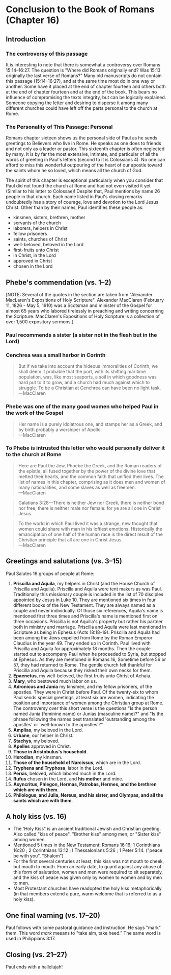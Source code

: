 # Conclusion to the Book of Romans (Chapter 16)

## Introduction

### The controversy of this passage

It is interesting to note that there is somewhat a controversy over Romans 15:14–16:27. The question is "Where did Romans originally end? Was 15:13 originally the last verse of Romans?" Many old manuscripts do not contain this passage (15:14–16:27), and at the same time most do in one way or another. Some have it placed at the end of chapter fourteen and others both at the end of chapter fourteen and at the end of the book. This bears no influence of compromising the texts integrity, but can be logically explained. Someone copying the letter and desiring to disperse it among many different churches could have left off the parts personal to the church at Rome.

### The Personality of This Passage: Personal

Romans chapter sixteen shows us the personal side of Paul as he sends greetings to Believers who live in Rome. He speaks as one does to friends and not only as a leader or pastor. This sixteenth chapter is often neglected by many. It is by far the most extensive, intimate, and particular of all the words of greeting in Paul's letters (second to it is Colossians 4). No one can afford to miss this wonderful outpouring of the heart of our apostle toward the saints whom he so loved, which means all the church of God.

The spirit of this chapter is exceptional particularly when you consider that Paul did not found the church at Rome and had not even visited it yet (Similar to his letter to Colossae)! Despite that, Paul mentions by name 26 people in that church. Each name listed in Paul's closing remarks undoubtedly has a story of courage, love and devotion to the Lord Jesus Christ. Other than by their names, Paul identifies these people as:

- kinsmen, sisters, brethren, mother
- servants of the church
- laborers, helpers in Christ
- fellow prisoners
- saints, churches of Christ
- well-beloved, beloved in the Lord
- first-fruits unto Christ
- in Christ, in the Lord
- approved in Christ
- chosen in the Lord

## Phebe's commendation (vs. 1–2)

[NOTE: Several of the quotes in the section are taken from "Alexander MacLaren's Expositions of Holy Scripture". Alexander MacClaren (February 11, 1826 - May 5, 1910) was a Scotsman and minister of the Gospel for almost 65 years who labored tirelessly in preaching and writing concerning the Scripture. MacClaren's Expositions of Holy Scripture is a collection of over 1,500 expository sermons.]

### Paul recommends a sister (a sister not in the flesh but in the Lord)

### Cenchrea was a small harbor in Corinth

> But if we take into account the hideous immoralities of Corinth, we shall deem it probable that the port, with its shifting maritime population, was, like most seaports, a soil in which goodness was hard put to it to grow, and a church had much against which to struggle. To be a Christian at Cenchrea can have been no light task.  
> —MacClaren

### Phebe was one of the many good women who helped Paul in the work of the Gospel

> Her name is a purely idolatrous one, and stamps her as a Greek, and by birth probably a worshiper of Apollo.  
> —MacClaren

### To Phebe is intrusted this letter who would personally deliver it to the church at Rome

> Here are Paul the Jew, Phoebe the Greek, and the Roman readers of the epistle, all fused together by the power of the divine love that melted their hearts, and the common faith that unified their lives. The list of names in this chapter, comprising as it does men and women of many nationalities, and some slaves as well as freemen.  
> —MacClaren

> Galatians 3:28—There is neither Jew nor Greek, there is neither bond nor free, there is neither male nor female: for ye are all one in Christ Jesus.

> To the world in which Paul lived it was a strange, new thought that women could share with man in his loftiest emotions. Historically the emancipation of one half of the human race is the direct result of the Christian principle that all are one in Christ Jesus.  
> —MacClaren

## Greetings and salutations (vs. 3–15)

Paul Salutes 16 groups of people at Rome:

1. **Priscilla and Aquila**, my helpers in Christ (and the House Church of Priscilla and Aquila). Priscilla and Aquila were tent makers as was Paul. Traditionally this missionary couple is included in the list of 70 disciples appointed by Jesus in Luke 10. They are mentioned six times in four different books of the New Testament. They are always named as a couple and never individually. Of those six references, Aquila's name is mentioned first three times and Priscilla's name is mentioned first on three occasions. Priscilla is not Aquilla's property but rather his partner both in ministry and marriage. Priscilla and Aquila were last mentioned in Scripture as being in Ephesus (Acts 18:18–19). Priscilla and Aquila had been among the Jews expelled from Rome by the Roman Emperor Claudius in the year 49. They ended up in Corinth. Paul lived with Priscilla and Aquila for approximately 18 months. Then the couple started out to accompany Paul when he proceeded to Syria, but stopped at Ephesus. As they are mentioned in Romans 16, Sometime before 56 or 57, they had returned to Rome. The gentile church felt thankful for Priscilla and Aquila because they risked their own necks for them.
2. **Epaenetus**, my well-beloved, the first fruits unto Christ of Achaia.
3. **Mary**, who bestowed much labor on us.
4. **Adronicus and Junia** my kinsmen, and my fellow prisoners, of the apostles. They were in Christ before Paul. Of the twenty-six to whom Paul sends special greetings, at least six are women, indicating the position and importance of women among the Christian group at Rome. The controversy over this short verse is the questions "Is the person named Junia (feminine name) or Junias (masculine name)?" and "Is the phrase following the names best translated 'outstanding among the apostles' or 'well-known to the apostles'?"
5. **Amplias**, my beloved in the Lord.
6. **Urbane**, our helper in Christ.
7. **Stachys**, my beloved.
8. **Apelles** approved in Christ.
9. **Those in Aristobulus's household**.
10. **Herodian**, my kinsman.
11. **Those of the household of Narcissus**, which are in the Lord.
12. **Tryphena and Tryphosa**, labor in the Lord.
13. **Persis**, beloved, which labored much in the Lord.
14. **Rufus** chosen in the Lord, and **his mother** and mine.
15. **Asyncritus, Phlegon, Hermas, Patrobas, Hermes, and the brethren which are with them**.
16. **Philologus, and Julia, Nereus, and his sister, and Olympas, and all the saints which are with them**.

## A holy kiss (vs. 16)

- The 'Holy Kiss" is an ancient traditional Jewish and Christian greeting. Also called "kiss of peace", "Brother kiss" among men, or "Sister kiss" among women.
- Mentioned 5 times in the New Testament: Romans 16:16; 1 Corinthians 16:20 ; 2 Corinthians 13:12 ; I Thessalonians 5:26 ; 1 Peter 5:14. ("peace be with you", "Shalom")
- For the first several centuries at least, this kiss was not mouth to cheek, but mouth to mouth. From an early date, to guard against any abuse of this form of salutation, women and men were required to sit separately, and the kiss of peace was given only by women to women and by men to men.
- Most Protestant churches have readopted the holy kiss metaphorically (in that members extend a pure, warm welcome that is referred to as a holy kiss).

## One final warning (vs. 17–20)

Paul follows with some pastoral guidance and instruction. He says "mark" them. This word _mark_ meeans to "take aim, take heed." The same word is used in Philippians 3:17.

## Closing (vs. 21–27)

Paul ends with a hallelujah!
